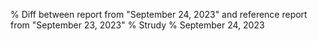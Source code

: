 % Diff between report from "September 24, 2023" and reference report from "September 23, 2023"
% Strudy
% September 24, 2023


